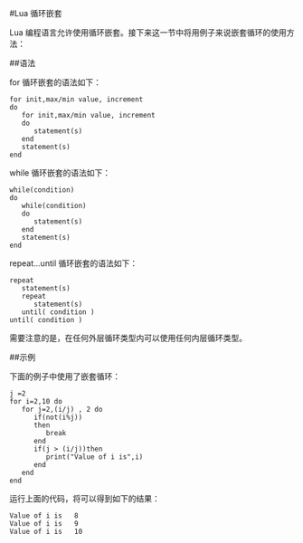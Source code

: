 #Lua 循环嵌套  

Lua 编程语言允许使用循环嵌套。接下来这一节中将用例子来说嵌套循环的使用方法：  

##语法  

for 循环嵌套的语法如下：  

```
for init,max/min value, increment
do
   for init,max/min value, increment
   do
      statement(s)
   end
   statement(s)
end
```  
while 循环嵌套的语法如下：  

```
while(condition)
do
   while(condition)
   do
      statement(s)
   end
   statement(s)
end
```  

repeat...until  循环嵌套的语法如下：  

```
repeat
   statement(s)
   repeat
      statement(s)
   until( condition )
until( condition )
```  

需要注意的是，在任何外层循环类型内可以使用任何内层循环类型。  

##示例  

下面的例子中使用了嵌套循环：  

```
j =2
for i=2,10 do
   for j=2,(i/j) , 2 do
      if(not(i%j)) 
      then
         break 
      end
      if(j > (i/j))then
         print("Value of i is",i)
      end
   end
end
```
运行上面的代码，将可以得到如下的结果：　　

```
Value of i is	8
Value of i is	9
Value of i is	10
```
